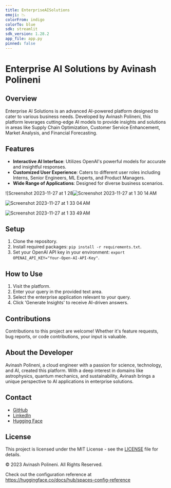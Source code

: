 ```yaml
---
title: EnterpriseAISolutions
emoji: 📉
colorFrom: indigo
colorTo: blue
sdk: streamlit
sdk_version: 1.28.2
app_file: app.py
pinned: false
---
```


# Enterprise AI Solutions by Avinash Polineni

## Overview
Enterprise AI Solutions is an advanced AI-powered platform designed to cater to various business needs. Developed by Avinash Polineni, this platform leverages cutting-edge AI models to provide insights and solutions in areas like Supply Chain Optimization, Customer Service Enhancement, Market Analysis, and Financial Forecasting.

## Features
- **Interactive AI Interface**: Utilizes OpenAI's powerful models for accurate and insightful responses.
- **Customized User Experience**: Caters to different user roles including Interns, Senior Engineers, ML Experts, and Product Managers.
- **Wide Range of Applications**: Designed for diverse business scenarios.
  
![Screenshot 2023-11-27 at 1 28![Screenshot 2023-11-27 at 1 30 14 AM](https://github.com/polineniavinash/Enterprise-GenAI-Solution/assets/32843645/fc0ea596-9541-4933-a1ca-65723cdc8f68)

![Screenshot 2023-11-27 at 1 33 04 AM](https://github.com/polineniavinash/Enterprise-GenAI-Solution/assets/32843645/f90a49fb-a13b-48ab-bdba-4a71c47758a5)

![Screenshot 2023-11-27 at 1 33 49 AM](https://github.com/polineniavinash/Enterprise-GenAI-Solution/assets/32843645/28976710-9084-4458-8fb6-5b5b1ff64ee8)




## Setup
1. Clone the repository.
2. Install required packages: `pip install -r requirements.txt`.
3. Set your OpenAI API key in your environment: `export OPENAI_API_KEY="Your-Open-AI-API-Key"`.

## How to Use
1. Visit the platform.
2. Enter your query in the provided text area.
3. Select the enterprise application relevant to your query.
4. Click 'Generate Insights' to receive AI-driven answers.

## Contributions
Contributions to this project are welcome! Whether it's feature requests, bug reports, or code contributions, your input is valuable.

## About the Developer
Avinash Polineni, a cloud engineer with a passion for science, technology, and AI, created this platform. With a deep interest in domains like astrophysics, quantum mechanics, and sustainability, Avinash brings a unique perspective to AI applications in enterprise solutions.

## Contact
- [GitHub](https://github.com/polineniavinash)
- [LinkedIn](https://linkedin.com/in/avinash-polineni/)
- [Hugging Face](https://huggingface.co/AvinashPolineni)

## License
This project is licensed under the MIT License - see the [LICENSE](LICENSE) file for details.

© 2023 Avinash Polineni. All Rights Reserved.


Check out the configuration reference at https://huggingface.co/docs/hub/spaces-config-reference
